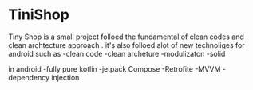 # TiniShop
Tiny Shop   is a small project folloed the fundamental of clean codes and clean archtecture approach .
it's also folloed alot of new technoliges for android such as 
-clean code
-clean archeture
-modulizaton
-solid


in android 
-fully pure kotlin
-jetpack Compose
-Retrofite
-MVVM 
-dependency injection 
